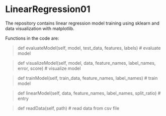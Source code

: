 # LinearRegression01
The repository contains linear regression model training using sklearn and data visualization with matplotlib.

Functions in the code are:
> def evaluateModel(self, model, test_data, features, labels) # evaluate model

> def visualizeModel(self, model, data, feature_names, label_names, error, score) # visualize model 

> def trainModel(self, train_data, feature_names, label_names) # train model

> def linearModel(self, data, feature_names, label_names, split_ratio) # entry

> def readData(self, path) # read data from csv file
